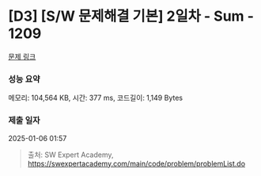 # [D3] [S/W 문제해결 기본] 2일차 - Sum - 1209 

[문제 링크](https://swexpertacademy.com/main/code/problem/problemDetail.do?contestProbId=AV13_BWKACUCFAYh) 

### 성능 요약

메모리: 104,564 KB, 시간: 377 ms, 코드길이: 1,149 Bytes

### 제출 일자

2025-01-06 01:57



> 출처: SW Expert Academy, https://swexpertacademy.com/main/code/problem/problemList.do